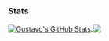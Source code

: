 ### Stats

<a href="https://github.com/gustavobarretto/gustavobarretto">
  <img align="center" src="https://github-readme-stats.vercel.app/api?username=gustavobarretto&show_icons=true&line_height=27&count_private=true&title_color=7A7ADB&icon_color=2234AE&text_color=D3D3D3&bg_color=0,000000,130F40" alt="Gustavo's GitHub Stats" />
</a>
<a href="https://github.com/gustavobarretto/gustavobarretto">
  <img align="center" src="https://github-readme-stats.vercel.app/api/top-langs/?username=gustavobarretto&hide=html,css,scss,tex&&title_color=7A7ADB&icon_color=2234AE&text_color=D3D3D3&bg_color=0,000000,130F40&langs_count=3" />
</a>

<!--
**gustavobarretto/gustavobarretto** is a ✨ _special_ ✨ repository because its `README.md` (this file) appears on your GitHub profile.

Here are some ideas to get you started:

- 🔭 I’m currently working on ...
- 🌱 I’m currently learning ...
- 👯 I’m looking to collaborate on ...
- 🤔 I’m looking for help with ...
- 💬 Ask me about ...
- 📫 How to reach me: ...
- 😄 Pronouns: ...
- ⚡ Fun fact: ...
-->
